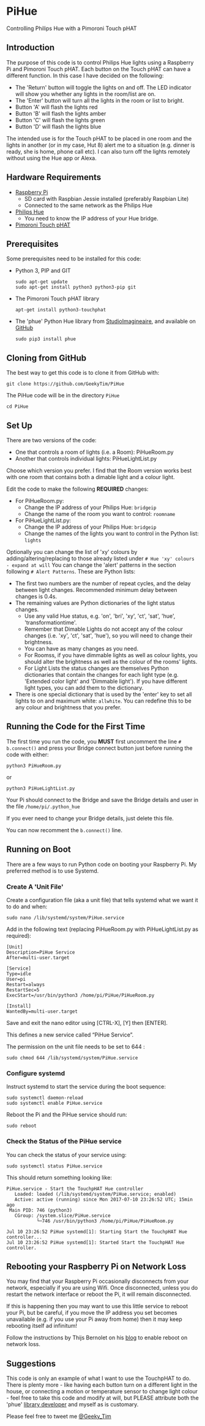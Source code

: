 # PiHue
Controlling Philips Hue with a Pimoroni Touch pHAT

## Introduction
The purpose of this code is to control Philips Hue lights using a Raspberry Pi and Pimoroni Touch pHAT. Each button on the Touch pHAT can have a different function.  In this case I have decided on the following:
* The 'Return' button will toggle the lights on and off. The LED indicator will show you whether any lights in the room/list are on.
* The 'Enter' button will turn all the lights in the room or list to bright.
* Button 'A' will flash the lights red
* Button 'B' will flash the lights amber
* Button 'C' will flash the lights green
* Button 'D' will flash the lights blue

The intended use is for the Touch pHAT to be placed in one room and the lights in another (or in my case, Hut 8) alert me to a situation (e.g. dinner is ready, she is home, phone call etc).  I can also turn off the lights remotely without using the Hue app or Alexa.

## Hardware Requirements
* [Raspberry Pi](http://raspberrypi.org/)
    * SD card with Raspbian Jessie installed (preferably Raspbian Lite)
    * Connected to the same network as the Philips Hue
* [Philips Hue](http://www2.meethue.com)
    * You need to know the IP address of your Hue bridge.
* [Pimoroni Touch pHAT](https://shop.pimoroni.com/products/touch-phat)

## Prerequisites
Some prerequisites need to be installed for this code:
* Python 3, PIP and GIT

    ```text
    sudo apt-get update
    sudo apt-get install python3 python3-pip git
* The Pimoroni Touch pHAT library
    ```text
    apt-get install python3-touchphat

* The 'phue' Python Hue library from [StudioImagineaire](http://studioimaginaire.com/en/projects/phue/), and available on [GitHub](https://github.com/studioimaginaire/phue)
    ```text
    sudo pip3 install phue

## Cloning from GitHub
The best way to get this code is to clone it from GitHub with:

    git clone https://github.com/GeekyTim/PiHue
    
The PiHue code will be in the directory ``PiHue``

    cd PiHue

## Set Up
There are two versions of the code:
* One that controls a room of lights (i.e. a Room): PiHueRoom.py
* Another that controls individual lights: PiHueLightList.py

Choose which version you prefer. I find that the Room version works best with one room that contains both a dimable light and a colour light.

Edit the code to make the following **REQUIRED** changes:
* For PiHueRoom.py:
    * Change the IP address of your Philips Hue: ``bridgeip``
    * Change the name of the room you want to control: ``roomname``
* For PiHueLightList.py:
    * Change the IP address of your Philips Hue: ``bridgeip``
    * Change the names of the lights you want to control in the Python list: ``lights``

Optionally you can change the list of 'xy' colours by adding/altering/replacing to those already listed under ```# Hue 'xy' colours - expand at will```
You can change the 'alert' patterns in the section following ``# Alert Patterns``. These are Python lists:
* The first two numbers are the number of repeat cycles, and the delay between light changes. Recommended minimum delay between changes is 0.4s.
* The remaining values are Python dictionaries of the light status changes.
    * Use any valid Hue status, e.g. 'on', 'bri', 'xy', 'ct', 'sat', 'hue', 'transformationtime'.
    * Remember that Dimable Lights do not accept any of the colour changes (i.e. 'xy', 'ct', 'sat', 'hue'), so you will need to change their brightness.
    * You can have as many changes as you need.
    * For Roomss, if you have dimmable lights as well as colour lights, you should alter the brightness as well as the colour of the rooms' lights.
    * For Light Lists the status changes are themselves Python dictionaries that contain the changes for each light type (e.g. 'Extended color light'
and 'Dimmable light'). If you have different light types, you can add them to the dictionary.
* There is one special dictionary that is used by the 'enter' key to set all lights to on and maximum white: ``allwhite``. You can redefine this to be any colour and brightness that you prefer.

## Running the Code for the First Time
The first time you run the code, you **MUST** first uncomment the line ``# b.connect()`` and press your Bridge connect button just before running the code with either:

    python3 PiHueRoom.py

or

    python3 PiHueLightList.py

Your Pi should connect to the Bridge and save the Bridge details and user in the file ``/home/pi/.python_hue``

If you ever need to change your Bridge details, just delete this file.

You can now recomment the ``b.connect()`` line.

## Running on Boot
There are a few ways to run Python code on booting your Raspberry Pi. My preferred method is to use Systemd.

### Create A 'Unit File'
Create a configuration file (aka a unit file) that tells systemd what we want it to do and when:

    sudo nano /lib/systemd/system/PiHue.service

Add in the following text (replacing PiHueRoom.py with PiHueLightList.py as required):

    [Unit]
    Description=PiHue Service
    After=multi-user.target
    
    [Service]
    Type=idle
    User=pi
    Restart=always
    RestartSec=5
    ExecStart=/usr/bin/python3 /home/pi/PiHue/PiHueRoom.py
    
    [Install]
    WantedBy=multi-user.target

Save and exit the nano editor using [CTRL-X], [Y] then [ENTER].

This defines a new service called “PiHue Service”.

The permission on the unit file needs to be set to 644 :

    sudo chmod 644 /lib/systemd/system/PiHue.service

### Configure systemd

Instruct systemd to start the service during the boot sequence:

    sudo systemctl daemon-reload
    sudo systemctl enable PiHue.service

Reboot the Pi and the PiHue service should run:

    sudo reboot

### Check the Status of the PiHue service

You can check the status of your service using:

    sudo systemctl status PiHue.service

This should return something looking like:


    PiHue.service - Start the TouchpHAT Hue controller
       Loaded: loaded (/lib/systemd/system/PiHue.service; enabled)
       Active: active (running) since Mon 2017-07-10 23:26:52 UTC; 15min ago
     Main PID: 746 (python3)
       CGroup: /system.slice/PiHue.service
               └─746 /usr/bin/python3 /home/pi/PiHue/PiHueRoom.py
    
    Jul 10 23:26:52 PiHue systemd[1]: Starting Start the TouchpHAT Hue controller...
    Jul 10 23:26:52 PiHue systemd[1]: Started Start the TouchpHAT Hue controller.

## Rebooting your Raspberry Pi on Network Loss

You may find that your Raspberry Pi occasionally disconnects from your network, especially if you are using Wifi.  Once disconnected, unless you do restart the network interface or reboot the Pi, it will remain disconnected.

If this is happening then you may want to use this little service to reboot your Pi, but be careful, if you move the IP address you set becomes unavailable (e.g. if you use your Pi away from home) then it may keep rebooting itself ad infinitum!

Follow the instructions by Thijs Bernolet on his [blog](http://weworkweplay.com/play/rebooting-the-raspberry-pi-when-it-loses-wireless-connection-wifi/) to enable reboot on network loss.


## Suggestions
This code is only an example of what I want to use the TouchpHAT to do. There is plenty more - like having each button turn on a different light in the house, or connecting a motion or temperature sensor to change light colour - feel free to take this code and modify at will, but PLEASE attribute both the 'phue' [library developer](https://github.com/studioimaginaire/phue) and myself as is customary.

Please feel free to tweet me [@Geeky_Tim](https://twitter.com/Geeky_Tim)
